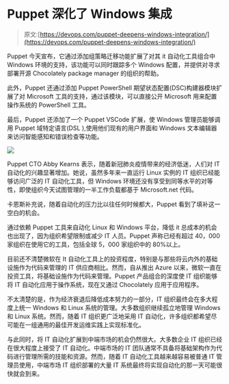 # Puppet 深化了 Windows 集成

> 原文:[https://devops.com/puppet-deepens-windows-integration/](https://devops.com/puppet-deepens-windows-integration/)

Puppet 今天宣布，它通过添加组策略迁移功能扩展了对其 it 自动化工具组合中 Windows 环境的支持，该功能可以同时跟踪多个 Windows 配置，并提供对寻求部署开源 Chocolately package manager 的组织的帮助。

此外，Puppet 还通过添加 Puppet PowerShell 期望状态配置(DSC)构建器模块扩展了对 Microsoft 工具的支持，通过该模块，可以直接公开 Microsoft 用来配置操作系统的 PowerShell 工具。

最后，Puppet 还添加了一个 Puppet VSCode 扩展，使 Windows 管理员能够调用 Puppet 域特定语言(DSL ),使用他们现有的用户界面和 Windows 文本编辑器来访问智能感知和错误检查等功能。

![](../Images/75b0b4ec2edbaf383c70c9eadada11d4.png)

Puppet CTO Abby Kearns 表示，随着新冠肺炎疫情带来的经济低迷，人们对 IT 自动化的兴趣显著增加。她说，虽然多年来一直运行 Linux 实例的 IT 组织已经能够访问广泛的 IT 自动化工具，但 Windows 环境还没有享受到同等水平的对等性，即使组织今天试图管理的一半工作负载都基于 Microsoft.net 代码。

卡恩斯补充说，随着自动化的压力比以往任何时候都大，Puppet 看到了填补这一空白的机会。

通过依赖 Puppet 工具来自动化 Linux 和 Windows 平台，降低 it 总成本的机会也出现了，因为组织希望限制或减少 IT 人员。Puppet 声称已经有超过 40，000 家组织在使用它的工具，包括全球 5，000 家组织中的 80%以上。

目前还不清楚微软在 It 自动化工具上的投资程度，特别是与那些将云内外的基础设施作为代码来管理的 IT 供应商相比。然而，自从推出 Azure 以来，微软一直在投资工具，将基础设施作为代码来管理。Puppet 产品组合的深度使 IT 组织能够将 IT 自动化应用于操作系统，现在又通过 Chocolately 应用于应用程序。

不太清楚的是，作为经济衰退后降低成本努力的一部分，IT 组织最终会在多大程度上统一 Windows 和 Linux 系统的管理。大多数组织继续孤立地管理 Windows 和 Linux 系统。然而，随着 IT 组织更广泛地采用 IT 自动化，许多组织都希望尽可能在一组通用的最佳开发运维实践上实现标准化。

与此同时，将 IT 自动化扩展到中端市场的机会仍然很大。大多数企业 IT 组织已经在很大程度上接受了 IT 自动化。中端市场的 IT 团队通常不具备将基础架构作为代码进行管理所需的技能和资源。然而，随着 IT 自动化工具越来越容易被普通 IT 管理员使用，中端市场 IT 组织部署的大量 IT 系统最终将实现自动化的那一天可能很快就会到来。
